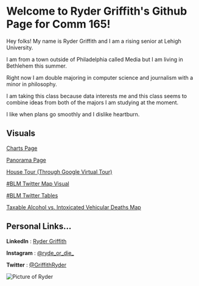 # Welcome to Ryder Griffith's Github Page for Comm 165!


Hey folks! My name is Ryder Griffith and I am a rising senior at Lehigh University. 

I am from a town outside of Philadelphia called Media but I am living in Bethlehem this summer. 

Right now I am double majoring in computer science and journalism with a minor in philosophy. 

I am taking this class because data interests me and this class seems to combine ideas from both of the majors I am studying at the moment. 

I like when plans go smoothly and I dislike heartburn.

## Visuals
[Charts Page](dataPage.md)

[Panorama Page](panorama.md)

[House Tour (Through Google Virtual Tour)](HouseTour.md)

[#BLM Twitter Map Visual](BLMmap.md)

[#BLM Twitter Tables](tableau.md)

[Taxable Alcohol vs. Intoxicated Vehicular Deaths Map](tableau2.md)

## Personal Links...

**LinkedIn** : [Ryder Griffith](https://www.linkedin.com/in/b-ryder-griffith)

**Instagram** : [@ryde_or_die_](https://www.instagram.com/ryde_or_die_/) 

**Twitter** : [@GriffithRyder](https://twitter.com/GriffithRyder)  

![ Picture of Ryder ](images/Me.jpg)

